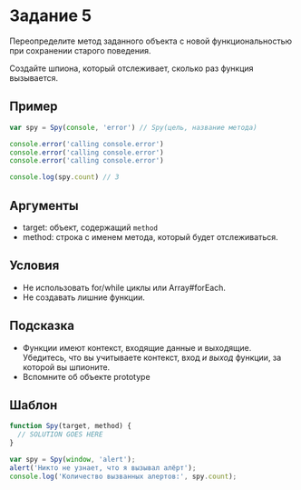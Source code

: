 # Задание 5

Переопределите метод заданного объекта с новой функциональностью при сохранении старого поведения.

Создайте шпиона, который отслеживает, сколько раз функция вызывается.

## Пример

```js
var spy = Spy(console, 'error') // Spy(цель, название метода)

console.error('calling console.error')
console.error('calling console.error')
console.error('calling console.error')

console.log(spy.count) // 3
```

## Аргументы

* target: объект, содержащий `method`
* method: строка с именем метода, который будет отслеживаться.

## Условия

* Не использовать for/while циклы или Array#forEach.
* Не создавать лишние функции.

## Подсказка

* Функции имеют контекст, входящие данные и выходящие. Убедитесь, что вы учитываете контекст, вход *и выход* функции, за которой вы шпионите.
* Вспомните об объекте prototype

## Шаблон

```js
function Spy(target, method) {
  // SOLUTION GOES HERE
}

var spy = Spy(window, 'alert');
alert('Никто не узнает, что я вызывал алёрт');
console.log('Количество вызванных алертов:', spy.count);
```
